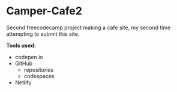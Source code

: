 # Camper-Cafe2
Second freecodecamp project making a cafe site, my second time attempting to submit this site. 

**Tools used:**
* codepen.io
* GitHub 
    * repositories
    * codespaces
* Netlify

